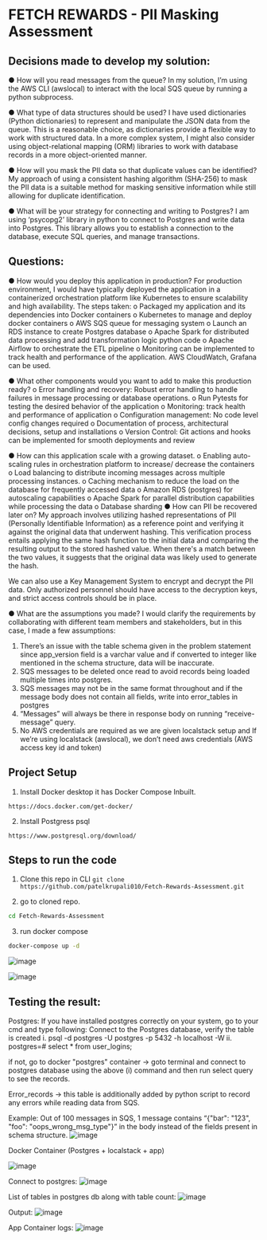 # FETCH REWARDS - PII Masking Assessment

## Decisions made to develop my solution:
● How will you read messages from the queue?
In my solution, I’m using the AWS CLI (awslocal) to interact with the local SQS queue by running a python subprocess.

● What type of data structures should be used?
I have used dictionaries (Python dictionaries) to represent and manipulate the JSON data from the queue. This is a reasonable choice, as dictionaries provide a flexible way to work with structured data. In a more complex system, I might also consider using object-relational mapping (ORM) libraries to work with database records in a more object-oriented manner.

● How will you mask the PII data so that duplicate values can be identified?
My approach of using a consistent hashing algorithm (SHA-256) to mask the PII data is a suitable method for masking sensitive information while still allowing for duplicate identification.

● What will be your strategy for connecting and writing to Postgres?
I am using ‘psycopg2’ library in python to connect to Postgres and write data into Postgres. This library allows you to establish a connection to the database, execute SQL queries, and manage transactions.

## Questions:
● How would you deploy this application in production?
For production environment, I would have typically deployed the application in a containerized orchestration platform like Kubernetes to ensure scalability and high availability. The steps taken:
o	Packaged my application and its dependencies into Docker containers
o	Kubernetes to manage and deploy docker containers
o	AWS SQS queue for messaging system
o	Launch an RDS instance to create Postgres database
o	Apache Spark for distributed data processing and add transformation logic python code
o	Apache Airflow to orchestrate the ETL pipeline
o	Monitoring can be implemented to track health and performance of the application. AWS CloudWatch, Grafana can be used.


● What other components would you want to add to make this production ready?
o	Error handling and recovery: Robust error handling to handle failures in message processing or database operations.
o	Run Pytests for testing the desired behavior of the application
o	Monitoring: track health and performance of application
o	Configuration management: No code level config changes required
o	Documentation of process, architectural decisions, setup and installations 
o	Version Control: Git actions and hooks can be implemented for smooth deployments and review


● How can this application scale with a growing dataset.
o	Enabling auto-scaling rules in orchestration platform to increase/ decrease the containers
o	Load balancing to distribute incoming messages across multiple processing instances.
o	Caching mechanism to reduce the load on the database for frequently accessed data
o	Amazon RDS (postgres) for autoscaling capabilities
o	Apache Spark for parallel distribution capabilities while processing the data
o	Database sharding
● How can PII be recovered later on?
My approach involves utilizing hashed representations of PII (Personally Identifiable Information) as a reference point and verifying it against the original data that underwent hashing. This verification process entails applying the same hash function to the initial data and comparing the resulting output to the stored hashed value. When there's a match between the two values, it suggests that the original data was likely used to generate the hash.

We can also use a Key Management System to encrypt and decrypt the PII data. Only authorized personnel should have access to the decryption keys, and strict access controls should be in place.

● What are the assumptions you made?
I would clarify the requirements by collaborating with different team members and stakeholders, but in this case, I made a few assumptions:
1.	There’s an issue with the table schema given in the problem statement since app_version field is a varchar value and if converted to integer like mentioned in the schema structure, data will be inaccurate.
2.	SQS messages to be deleted once read to avoid records being loaded multiple times into postgres.
3.	SQS messages may not be in the same format throughout and if the message body does not contain all fields, write into error_tables in postgres
4.	“Messages” will always be there in response body on running “receive-message” query.
5.	No AWS credentials are required as we are given localstack setup and If we’re using localstack (awslocal), we don’t need aws credentials (AWS access key id and token)

## Project Setup

1. Install Docker desktop it has Docker Compose Inbuilt.

```https://docs.docker.com/get-docker/```

2. Install Postgress psql

```https://www.postgresql.org/download/```

## Steps to run the code

1. Clone this repo in CLI
```git clone https://github.com/patelkrupali010/Fetch-Rewards-Assessment.git```

2. go to cloned repo.
```bash
cd Fetch-Rewards-Assessment
```
3. run docker compose

```bash
docker-compose up -d
```
![image](https://github.com/patelkrupali010/Fetch-Rewards-Assessment/assets/91221231/9d13c91b-4e7d-49b3-8141-a507e480e318)

![image](https://github.com/patelkrupali010/Fetch-Rewards-Assessment/assets/91221231/f57355a0-9d71-4907-a88f-7054292f2d0c)



 
 

## Testing the result:
Postgres:
If you have installed postgres correctly on your system, go to your cmd and type following:
Connect to the Postgres database, verify the table is created
i. psql -d postgres -U postgres -p 5432 -h localhost -W
ii. postgres=# select * from user_logins;

if not, go to docker "postgres" container -> goto terminal and connect to postgres database using the above (i) command and then run select query to see the records.

Error_records -> this table is additionally added by python script to record any errors while reading data from SQS.

Example: Out of 100 messages in SQS, 1 message contains “{"bar": "123", "foo": "oops_wrong_msg_type"}” in the body instead of the fields present in schema structure.
![image](https://github.com/patelkrupali010/Fetch-Rewards-Assessment/assets/91221231/d5d12abe-a1ee-4141-a796-3663d8c00179)

 

Docker Container (Postgres + localstack + app)

![image](https://github.com/patelkrupali010/Fetch-Rewards-Assessment/assets/91221231/0e466c55-74f7-485d-b1f0-aab7932d6db4)

Connect to postgres:
![image](https://github.com/patelkrupali010/Fetch-Rewards-Assessment/assets/91221231/8275740b-5e48-4c3e-b958-cb050efdddfd)

 
List of tables in postgres db along with table count:
![image](https://github.com/patelkrupali010/Fetch-Rewards-Assessment/assets/91221231/4b8a5a39-1abc-4a41-a16b-dd0933e34e0c)

 

Output:
![image](https://github.com/patelkrupali010/Fetch-Rewards-Assessment/assets/91221231/d040b2c7-e601-4f47-8a26-6062a03d5beb)

 

App Container logs:
![image](https://github.com/patelkrupali010/Fetch-Rewards-Assessment/assets/91221231/c7b54ab3-9b24-4553-b423-e75198b3b707)



